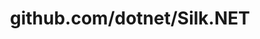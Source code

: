 ---
layout: post
title: github.com/dotnet/Silk.NET
categories: link
tags: [انگلیسی, برنامه‌نویسی]
---